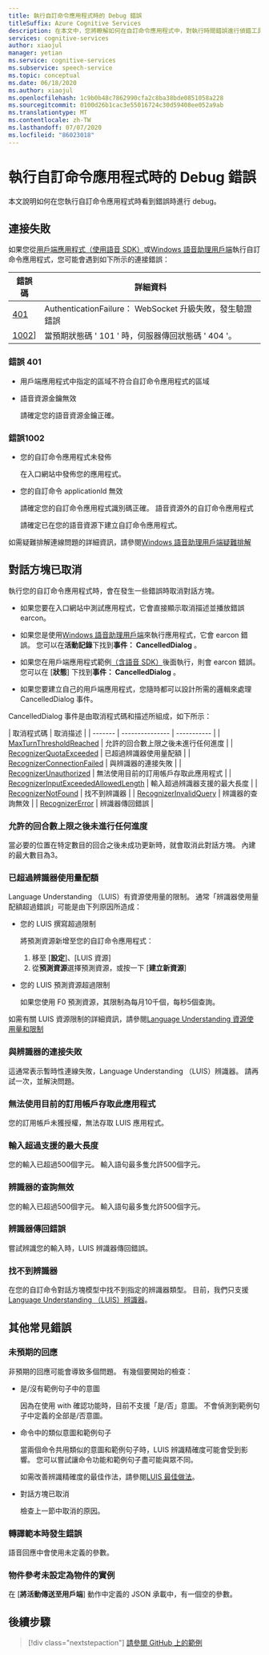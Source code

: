 ```yaml
---
title: 執行自訂命令應用程式時的 Debug 錯誤
titleSuffix: Azure Cognitive Services
description: 在本文中，您將瞭解如何在自訂命令應用程式中，對執行時間錯誤進行偵錯工具。
services: cognitive-services
author: xiaojul
manager: yetian
ms.service: cognitive-services
ms.subservice: speech-service
ms.topic: conceptual
ms.date: 06/18/2020
ms.author: xiaojul
ms.openlocfilehash: 1c9b0b48c7862990cfa2c8ba38bde0851058a228
ms.sourcegitcommit: 0100d26b1cac3e55016724c30d59408ee052a9ab
ms.translationtype: MT
ms.contentlocale: zh-TW
ms.lasthandoff: 07/07/2020
ms.locfileid: "86023018"
---
```

# <a name="debug-errors-when-running-a-custom-commands-application"></a>執行自訂命令應用程式時的 Debug 錯誤

本文說明如何在您執行自訂命令應用程式時看到錯誤時進行 debug。 

## <a name="connection-failed"></a>連接失敗

如果您從[用戶端應用程式（使用語音 SDK）](./how-to-custom-commands-setup-speech-sdk.md)或[Windows 語音助理用戶端](./how-to-custom-commands-developer-flow-test.md)執行自訂命令應用程式，您可能會遇到如下所示的連接錯誤：

| 錯誤碼 | 詳細資料 |
| ------- | -------- |
| [401](#error-401) | AuthenticationFailure： WebSocket 升級失敗，發生驗證錯誤 |
| [1002](#error-1002)] | 當預期狀態碼 ' 101 ' 時，伺服器傳回狀態碼 ' 404 '。 |

### <a name="error-401"></a>錯誤 401
- 用戶端應用程式中指定的區域不符合自訂命令應用程式的區域

- 語音資源金鑰無效
    
    請確定您的語音資源金鑰正確。

### <a name="error-1002"></a>錯誤1002 
- 您的自訂命令應用程式未發佈
    
    在入口網站中發佈您的應用程式。

- 您的自訂命令 applicationId 無效

    請確定您的自訂命令應用程式識別碼正確。
 語音資源外的自訂命令應用程式

    請確定已在您的語音資源下建立自訂命令應用程式。

如需疑難排解連線問題的詳細資訊，請參閱[Windows 語音助理用戶端疑難排解](https://github.com/Azure-Samples/Cognitive-Services-Voice-Assistant/tree/master/clients/csharp-wpf#troubleshooting)


## <a name="dialog-is-canceled"></a>對話方塊已取消

執行您的自訂命令應用程式時，會在發生一些錯誤時取消對話方塊。

- 如果您要在入口網站中測試應用程式，它會直接顯示取消描述並播放錯誤 earcon。 

- 如果您是使用[Windows 語音助理用戶端](./how-to-custom-commands-developer-flow-test.md)來執行應用程式，它會 earcon 錯誤。 您可以在**活動記錄**下找到**事件： CancelledDialog** 。

- 如果您在用戶端應用程式範例[（含語音 SDK）](./how-to-custom-commands-setup-speech-sdk.md)後面執行，則會 earcon 錯誤。 您可以在 [**狀態**] 下找到**事件： CancelledDialog** 。

- 如果您要建立自己的用戶端應用程式，您隨時都可以設計所需的邏輯來處理 CancelledDialog 事件。

CancelledDialog 事件是由取消程式碼和描述所組成，如下所示：

| 取消程式碼 | 取消描述 |
| ------- | --------------- | ----------- |
| [MaxTurnThresholdReached](#no-progress-was-made-after-the-max-number-of-turns-allowed) | 允許的回合數上限之後未進行任何進度 |
| [RecognizerQuotaExceeded](#recognizer-usage-quota-exceeded) | 已超過辨識器使用量配額 |
| [RecognizerConnectionFailed](#connection-to-the-recognizer-failed) | 與辨識器的連接失敗 |
| [RecognizerUnauthorized](#this-application-cannot-be-accessed-with-the-current-subscription) | 無法使用目前的訂用帳戶存取此應用程式 |
| [RecognizerInputExceededAllowedLength](#input-exceeds-the-maximum-supported-length) | 輸入超過辨識器支援的最大長度 |
| [RecognizerNotFound](#recognizer-not-found) | 找不到辨識器 |
| [RecognizerInvalidQuery](#invalid-query-for-the-recognizer) | 辨識器的查詢無效 |
| [RecognizerError](#recognizer-return-an-error) | 辨識器傳回錯誤 |

### <a name="no-progress-was-made-after-the-max-number-of-turns-allowed"></a>允許的回合數上限之後未進行任何進度
當必要的位置在特定數目的回合之後未成功更新時，就會取消此對話方塊。 內建的最大數目為3。

### <a name="recognizer-usage-quota-exceeded"></a>已超過辨識器使用量配額
Language Understanding （LUIS）有資源使用量的限制。 通常「辨識器使用量配額超過錯誤」可能是由下列原因所造成： 
- 您的 LUIS 撰寫超過限制

    將預測資源新增至您的自訂命令應用程式： 
    1. 移至 [**設定**]、[LUIS 資源]
    1. 從**預測資源**選擇預測資源，或按一下 [**建立新資源**] 

- 您的 LUIS 預測資源超過限制

    如果您使用 F0 預測資源，其限制為每月10千個，每秒5個查詢。

如需有關 LUIS 資源限制的詳細資訊，請參閱[Language Understanding 資源使用量和限制](https://docs.microsoft.com/azure/cognitive-services/luis/luis-limits#resource-usage-and-limits)

### <a name="connection-to-the-recognizer-failed"></a>與辨識器的連接失敗
這通常表示暫時性連線失敗，Language Understanding （LUIS）辨識器。 請再試一次，並解決問題。

### <a name="this-application-cannot-be-accessed-with-the-current-subscription"></a>無法使用目前的訂用帳戶存取此應用程式
您的訂用帳戶未獲授權，無法存取 LUIS 應用程式。 

### <a name="input-exceeds-the-maximum-supported-length"></a>輸入超過支援的最大長度
您的輸入已超過500個字元。 輸入語句最多隻允許500個字元。

### <a name="invalid-query-for-the-recognizer"></a>辨識器的查詢無效
您的輸入已超過500個字元。 輸入語句最多隻允許500個字元。

### <a name="recognizer-return-an-error"></a>辨識器傳回錯誤
嘗試辨識您的輸入時，LUIS 辨識器傳回錯誤。

### <a name="recognizer-not-found"></a>找不到辨識器
在您的自訂命令對話方塊模型中找不到指定的辨識器類型。 目前，我們只支援[Language Understanding （LUIS）辨識器](https://www.luis.ai/)。

## <a name="other-common-errors"></a>其他常見錯誤
### <a name="unexpected-response"></a>未預期的回應
非預期的回應可能會導致多個問題。 有幾個要開始的檢查：
- 是/沒有範例句子中的意圖

    因為在使用 with 確認功能時，目前不支援「是/否」意圖。 不會偵測到範例句子中定義的全部是/否意圖。

- 命令中的類似意圖和範例句子

    當兩個命令共用類似的意圖和範例句子時，LUIS 辨識精確度可能會受到影響。 您可以嘗試讓命令功能和範例句子盡可能與眾不同。

    如需改善辨識精確度的最佳作法，請參閱[LUIS 最佳做法](https://docs.microsoft.com/azure/cognitive-services/luis/luis-concept-best-practices)。

- 對話方塊已取消
    
    檢查上一節中取消的原因。

### <a name="error-while-rendering-the-template"></a>轉譯範本時發生錯誤
語音回應中會使用未定義的參數。 

### <a name="object-reference-not-set-to-an-instance-of-an-object"></a>物件參考未設定為物件的實例
在 [**將活動傳送至用戶端**] 動作中定義的 JSON 承載中，有一個空的參數。

## <a name="next-steps"></a>後續步驟

> [!div class="nextstepaction"]
> [請參閱 GitHub 上的範例](https://aka.ms/speech/cc-samples)